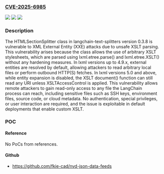 ### [CVE-2025-6985](https://cve.mitre.org/cgi-bin/cvename.cgi?name=CVE-2025-6985)
![](https://img.shields.io/static/v1?label=Product&message=langchain-ai%2Flangchain&color=blue)
![](https://img.shields.io/static/v1?label=Version&message=unspecified%20&color=brightgreen)
![](https://img.shields.io/static/v1?label=Vulnerability&message=CWE-611%20Improper%20Restriction%20of%20XML%20External%20Entity%20Reference&color=brightgreen)

### Description

The HTMLSectionSplitter class in langchain-text-splitters version 0.3.8 is vulnerable to XML External Entity (XXE) attacks due to unsafe XSLT parsing. This vulnerability arises because the class allows the use of arbitrary XSLT stylesheets, which are parsed using lxml.etree.parse() and lxml.etree.XSLT() without any hardening measures. In lxml versions up to 4.9.x, external entities are resolved by default, allowing attackers to read arbitrary local files or perform outbound HTTP(S) fetches. In lxml versions 5.0 and above, while entity expansion is disabled, the XSLT document() function can still read any URI unless XSLTAccessControl is applied. This vulnerability allows remote attackers to gain read-only access to any file the LangChain process can reach, including sensitive files such as SSH keys, environment files, source code, or cloud metadata. No authentication, special privileges, or user interaction are required, and the issue is exploitable in default deployments that enable custom XSLT.

### POC

#### Reference
No PoCs from references.

#### Github
- https://github.com/fkie-cad/nvd-json-data-feeds

